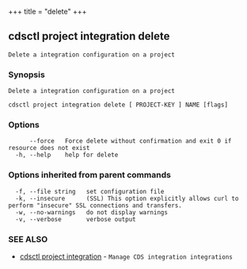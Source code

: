 +++
title = "delete"
+++
## cdsctl project integration delete

`Delete a integration configuration on a project`

### Synopsis

`Delete a integration configuration on a project`

```
cdsctl project integration delete [ PROJECT-KEY ] NAME [flags]
```

### Options

```
      --force   Force delete without confirmation and exit 0 if resource does not exist
  -h, --help    help for delete
```

### Options inherited from parent commands

```
  -f, --file string   set configuration file
  -k, --insecure      (SSL) This option explicitly allows curl to perform "insecure" SSL connections and transfers.
  -w, --no-warnings   do not display warnings
  -v, --verbose       verbose output
```

### SEE ALSO

* [cdsctl project integration](/manual/components/cdsctl/project/integration/)	 - `Manage CDS integration integrations`

